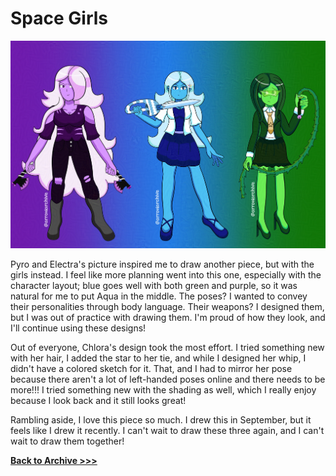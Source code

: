 # Space Girls

<img src="https://raw.githubusercontent.com/arrowarchive/The-Arrowarchive/master/docs/images/SPACE/spacegirls.PNG" alt="Three's a crowd"
     onContextMenu="return false;">

Pyro and Electra's picture inspired me to draw another piece, but with the girls instead. I feel like more planning went into this one, especially with the character layout; blue goes well with both green and purple, so it was natural for me to put Aqua in the middle. The poses? I wanted to convey their personalities through body language. Their weapons? I designed them, but I was out of practice with drawing them. I'm proud of how they look, and I'll continue using these designs!

Out of everyone, Chlora's design took the most effort. I tried something new with her hair, I added the star to her tie, and while I designed her whip, I didn't have a colored sketch for it. That, and I had to mirror her pose because there aren't a lot of left-handed poses online and there needs to be more!!! I tried something new with the shading as well, which I really enjoy because I look back and it still looks great!

Rambling aside, I love this piece so much. I drew this in September, but it feels like I drew it recently. I can't wait to draw these three again, and I can't wait to draw them together!

**[Back to Archive >>>](https://arrowarchive.github.io/The-Arrowarchive/gallery)**
